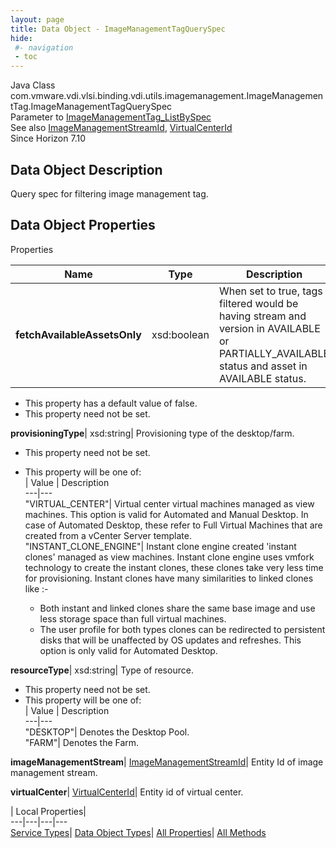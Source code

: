 ```yaml
---
layout: page
title: Data Object - ImageManagementTagQuerySpec
hide:
 #- navigation
 - toc
---
```






Java Class
    com.vmware.vdi.vlsi.binding.vdi.utils.imagemanagement.ImageManagementTag.ImageManagementTagQuerySpec  
Parameter to
     [ImageManagementTag_ListBySpec](vdi.utils.imagemanagement.ImageManagementTag.md#listBySpec)  
See also
     [ImageManagementStreamId](vdi.entity.ImageManagementStreamId.md), [VirtualCenterId](vdi.entity.VirtualCenterId.md)  
Since 
    Horizon 7.10

## Data Object Description 

Query spec for filtering image management tag. 

## Data Object Properties

Properties

Name |  Type |  Description   
---|---|---  
**fetchAvailableAssetsOnly**|  xsd:boolean|  When set to true, tags filtered would be having stream and version in AVAILABLE or PARTIALLY_AVAILABLE status and asset in AVAILABLE status.   


  * This property has a default value of false.
 * This property need not be set.

  
**provisioningType**|  xsd:string|  Provisioning type of the desktop/farm.   


 * This property need not be set.
  * This property will be one of:  
|  Value |  Description   
---|---  
"VIRTUAL_CENTER"| Virtual center virtual machines managed as view machines. This option is valid for Automated and Manual Desktop. In case of Automated Desktop, these refer to Full Virtual Machines that are created from a vCenter Server template.  
"INSTANT_CLONE_ENGINE"| Instant clone engine created 'instant clones' managed as view machines. Instant clone engine uses vmfork technology to create the instant clones, these clones take very less time for provisioning. Instant clones have many similarities to linked clones like :-  

    * Both instant and linked clones share the same base image and use less storage space than full virtual machines.
    * The user profile for both types clones can be redirected to persistent disks that will be unaffected by OS updates and refreshes.
This option is only valid for Automated Desktop.  

  
**resourceType**|  xsd:string|  Type of resource.   


 * This property need not be set.
  * This property will be one of:  
|  Value |  Description   
---|---  
"DESKTOP"| Denotes the Desktop Pool.  
"FARM"| Denotes the Farm.  

  
**imageManagementStream**| [ImageManagementStreamId](vdi.entity.ImageManagementStreamId.md)|  Entity Id of image management stream.   
  
**virtualCenter**| [VirtualCenterId](vdi.entity.VirtualCenterId.md)|  Entity id of virtual center.   
  
  
  
 | Local Properties|   
---|---|---|---  
[Service Types](index-mo_types.md)| [Data Object Types](index-do_types.md)| [All Properties](index-properties.md)| [All Methods](index-methods.md)  
  
  

